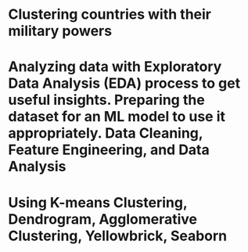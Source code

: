 # Clustering countries with their military powers
# Analyzing data with Exploratory Data Analysis (EDA) process to get useful insights. Preparing the dataset for an ML model to use it appropriately. Data Cleaning, Feature Engineering, and Data Analysis
# Using K-means Clustering, Dendrogram, Agglomerative Clustering, Yellowbrick, Seaborn
